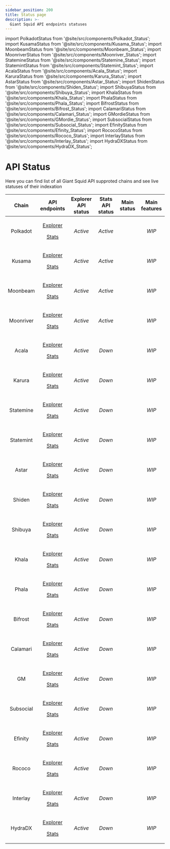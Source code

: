 ```yaml
---
sidebar_position: 200
title: Status page
description: >-
  Giant Squid API endpoints statuses
---
```


import PolkadotStatus from '@site/src/components/Polkadot_Status';
import KusamaStatus from '@site/src/components/Kusama_Status';
import MoonbeamStatus from '@site/src/components/Moonbeam_Status';
import MoonriverStatus from '@site/src/components/Moonriver_Status';
import StatemineStatus from '@site/src/components/Statemine_Status';
import StatemintStatus from '@site/src/components/Statemint_Status';
import AcalaStatus from '@site/src/components/Acala_Status';
import KaruraStatus from '@site/src/components/Karura_Status';
import AstarStatus from '@site/src/components/Astar_Status';
import ShidenStatus from '@site/src/components/Shiden_Status';
import ShibuyaStatus from '@site/src/components/Shibuya_Status';
import KhalaStatus from '@site/src/components/Khala_Status';
import PhalaStatus from '@site/src/components/Phala_Status';
import BifrostStatus from '@site/src/components/Bifrost_Status';
import CalamariStatus from '@site/src/components/Calamari_Status';
import GMordieStatus from '@site/src/components/GMordie_Status';
import SubsocialStatus from '@site/src/components/Subsocial_Status';
import EfinityStatus from '@site/src/components/Efinity_Status';
import RococoStatus from '@site/src/components/Rococo_Status';
import InterlayStatus from '@site/src/components/Interlay_Status';
import HydraDXStatus from '@site/src/components/HydraDX_Status';

# API Status

Here you can find list of all Giant Squid API supproted chains and see live statuses of their indexation

|   Chain   |                                                                 API endpoints                                                                  | Explorer API status | Stats API status |    Main status     | Main features |
| :-------: | :--------------------------------------------------------------------------------------------------------------------------------------------: | :-----------------: | :--------------: | :----------------: | :-----------: |
| Polkadot  |  <p>[Explorer](https://squid.subsquid.io/gs-explorer-polkadot/graphql)</p><p>[Stats](https://squid.subsquid.io/gs-stats-polkadot/graphql)</p>  |      _Active_       |     _Active_     | <PolkadotStatus/>  |     _WIP_     |
|  Kusama   |    <p>[Explorer](https://squid.subsquid.io/gs-explorer-kusama/graphql)</p><p>[Stats](https://squid.subsquid.io/gs-stats-kusama/graphql)</p>    |      _Active_       |     _Active_     |  <KusamaStatus/>   |     _WIP_     |
| Moonbeam  |  <p>[Explorer](https://squid.subsquid.io/gs-explorer-moonbeam/graphql)</p><p>[Stats](https://squid.subsquid.io/gs-stats-moonbeam/graphql)</p>  |      _Active_       |     _Active_     | <MoonbeamStatus/>  |     _WIP_     |
| Moonriver | <p>[Explorer](https://squid.subsquid.io/gs-explorer-moonriver/graphql)</p><p>[Stats](https://squid.subsquid.io/gs-stats-moonriver/graphql)</p> |      _Active_       |     _Active_     | <MoonriverStatus/> |     _WIP_     |
|   Acala   |     <p>[Explorer](https://squid.subsquid.io/gs-explorer-acala/graphql)</p><p>[Stats](https://squid.subsquid.io/gs-stats-acala/graphql)</p>     |      _Active_       |      _Down_      |   <AcalaStatus/>   |     _WIP_     |
|  Karura   |    <p>[Explorer](https://squid.subsquid.io/gs-explorer-karura/graphql)</p><p>[Stats](https://squid.subsquid.io/gs-stats-karura/graphql)</p>    |      _Active_       |      _Down_      |  <KaruraStatus/>   |     _WIP_     |
| Statemine | <p>[Explorer](https://squid.subsquid.io/gs-explorer-statemine/graphql)</p><p>[Stats](https://squid.subsquid.io/gs-stats-statemine/graphql)</p> |      _Active_       |      _Down_      | <StatemineStatus/> |     _WIP_     |
| Statemint | <p>[Explorer](https://squid.subsquid.io/gs-explorer-statemint/graphql)</p><p>[Stats](https://squid.subsquid.io/gs-stats-statemint/graphql)</p> |      _Active_       |      _Down_      | <StatemintStatus/> |     _WIP_     |
|   Astar   |     <p>[Explorer](https://squid.subsquid.io/gs-explorer-astar/graphql)</p><p>[Stats](https://squid.subsquid.io/gs-stats-astar/graphql)</p>     |      _Active_       |      _Down_      |   <AstarStatus/>   |     _WIP_     |
|  Shiden   |    <p>[Explorer](https://squid.subsquid.io/gs-explorer-shiden/graphql)</p><p>[Stats](https://squid.subsquid.io/gs-stats-shiden/graphql)</p>    |      _Active_       |      _Down_      |  <ShidenStatus/>   |     _WIP_     |
|  Shibuya  |   <p>[Explorer](https://squid.subsquid.io/gs-explorer-shibuya/graphql)</p><p>[Stats](https://squid.subsquid.io/gs-stats-shibuya/graphql)</p>   |      _Active_       |      _Down_      |  <ShibuyaStatus/>  |     _WIP_     |
|   Khala   |     <p>[Explorer](https://squid.subsquid.io/gs-explorer-khala/graphql)</p><p>[Stats](https://squid.subsquid.io/gs-stats-khala/graphql)</p>     |      _Active_       |      _Down_      |   <KhalaStatus/>   |     _WIP_     |
|   Phala   |     <p>[Explorer](https://squid.subsquid.io/gs-explorer-phala/graphql)</p><p>[Stats](https://squid.subsquid.io/gs-stats-phala/graphql)</p>     |      _Active_       |      _Down_      |   <PhalaStatus/>   |     _WIP_     |
|  Bifrost  |   <p>[Explorer](https://squid.subsquid.io/gs-explorer-bifrost/graphql)</p><p>[Stats](https://squid.subsquid.io/gs-stats-bifrost/graphql)</p>   |      _Active_       |      _Down_      |  <BifrostStatus/>  |     _WIP_     |
| Calamari  |  <p>[Explorer](https://squid.subsquid.io/gs-explorer-calamari/graphql)</p><p>[Stats](https://squid.subsquid.io/gs-stats-calamari/graphql)</p>  |      _Active_       |      _Down_      | <CalamariStatus/>  |     _WIP_     |
|    GM     |   <p>[Explorer](https://squid.subsquid.io/gs-explorer-gmordie/graphql)</p><p>[Stats](https://squid.subsquid.io/gs-stats-gmordie/graphql)</p>   |      _Active_       |      _Down_      |  <GMordieStatus/>  |     _WIP_     |
| Subsocial | <p>[Explorer](https://squid.subsquid.io/gs-explorer-subsocial/graphql)</p><p>[Stats](https://squid.subsquid.io/gs-stats-subsocial/graphql)</p> |      _Active_       |      _Down_      | <SubsocialStatus/> |     _WIP_     |
|  Efinity  |   <p>[Explorer](https://squid.subsquid.io/gs-explorer-efinity/graphql)</p><p>[Stats](https://squid.subsquid.io/gs-stats-efinity/graphql)</p>   |      _Active_       |      _Down_      |  <EfinityStatus/>  |     _WIP_     |
|  Rococo   |    <p>[Explorer](https://squid.subsquid.io/gs-explorer-rococo/graphql)</p><p>[Stats](https://squid.subsquid.io/gs-stats-rococo/graphql)</p>    |      _Active_       |      _Down_      |  <RococoStatus/>   |     _WIP_     |
| Interlay  |  <p>[Explorer](https://squid.subsquid.io/gs-explorer-interlay/graphql)</p><p>[Stats](https://squid.subsquid.io/gs-stats-interlay/graphql)</p>  |      _Active_       |      _Down_      | <InterlayStatus/>  |     _WIP_     |
|  HydraDX  |   <p>[Explorer](https://squid.subsquid.io/gs-explorer-hydradx/graphql)</p><p>[Stats](https://squid.subsquid.io/gs-stats-hydradx/graphql)</p>   |      _Active_       |      _Down_      |  <HydraDXStatus/>  |     _WIP_     |

